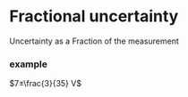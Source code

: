 # Fractional uncertainty
Uncertainty as a Fraction of the measurement

### example 

$7±\frac{3}{35} V$